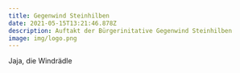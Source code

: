 ```yaml
---
title: Gegenwind Steinhilben
date: 2021-05-15T13:21:46.878Z
description: Auftakt der Bürgerinitative Gegenwind Steinhilben
image: img/logo.png
---
```

Jaja, die Windrädle